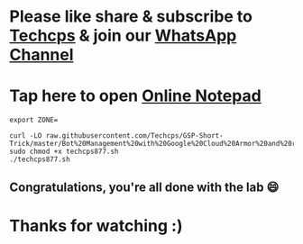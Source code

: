 

# Please like share & subscribe to [Techcps](https://www.youtube.com/@techcps) & join our [WhatsApp Channel](https://whatsapp.com/channel/0029Va9nne147XeIFkXYv71A)

# Tap here to open [Online Notepad](https://www.rapidtables.com/tools/notepad.html#)

```
export ZONE=

curl -LO raw.githubusercontent.com/Techcps/GSP-Short-Trick/master/Bot%20Management%20with%20Google%20Cloud%20Armor%20and%20reCAPTCHA/techcps877.sh
sudo chmod +x techcps877.sh
./techcps877.sh
```

## Congratulations, you're all done with the lab 😄

# Thanks for watching :)
